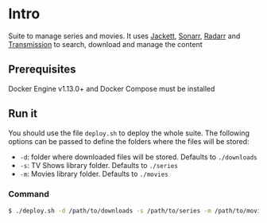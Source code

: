 # Intro
Suite to manage series and movies. It uses [Jackett][1], [Sonarr][2], [Radarr][3] and [Transmission][4] to search, download and manage the content

## Prerequisites
Docker Engine v1.13.0+ and Docker Compose must be installed

## Run it
You should use the file `deploy.sh` to deploy the whole suite. The following options can be passed to define the folders where the files will be stored:

* `-d`: folder where downloaded files will be stored. Defaults to `./downloads`
* `-s`: TV Shows library folder. Defaults to `./series`
* `-m`: Movies library folder. Defaults to `./movies`

### Command
```bash
$ ./deploy.sh -d /path/to/downloads -s /path/to/series -m /path/to/movies
```

[1]: https://github.com/Jackett/Jackett
[2]: https://github.com/Sonarr/Sonarr
[3]: https://github.com/Radarr/Radarr
[4]: https://transmissionbt.com/